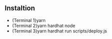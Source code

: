 ## Instaltion

- (Terminal 1)yarn
- (Terminal 2)yarn hardhat node
- (Terminal 3)yarn hardhat run scripts/deploy.js        